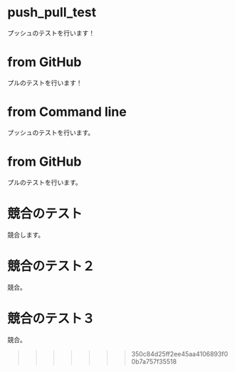 # push_pull_test

プッシュのテストを行います！

# from GitHub

プルのテストを行います！

# from Command line

プッシュのテストを行います。

# from GitHub

プルのテストを行います。

# 競合のテスト

競合します。



# 競合のテスト２

競合。

# 競合のテスト３

競合。
>>>>>>> 350c84d25ff2ee45aa4106893f00b7a757f35518
